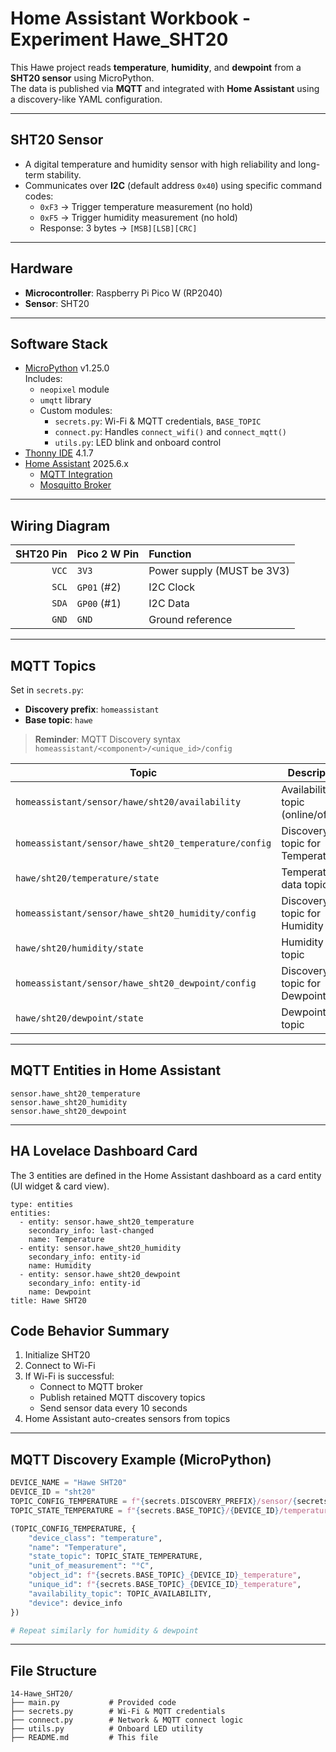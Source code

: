 # Home Assistant Workbook - Experiment Hawe_SHT20

This Hawe project reads **temperature**, **humidity**, and **dewpoint** from a **SHT20 sensor** using MicroPython.  
The data is published via **MQTT** and integrated with **Home Assistant** using a discovery-like YAML configuration.

---

## SHT20 Sensor

- A digital temperature and humidity sensor with high reliability and long-term stability.
- Communicates over **I2C** (default address `0x40`) using specific command codes:
  - `0xF3` → Trigger temperature measurement (no hold)
  - `0xF5` → Trigger humidity measurement (no hold)
  - Response: 3 bytes → `[MSB][LSB][CRC]`

---

## Hardware

- **Microcontroller**: Raspberry Pi Pico W (RP2040)
- **Sensor**: SHT20

---

## Software Stack

- [MicroPython](https://micropython.org) v1.25.0  
  Includes:
  - `neopixel` module
  - `umqtt` library
  - Custom modules:
    - `secrets.py`: Wi-Fi & MQTT credentials, `BASE_TOPIC`
    - `connect.py`: Handles `connect_wifi()` and `connect_mqtt()`
    - `utils.py`: LED blink and onboard control
- [Thonny IDE](https://thonny.org) 4.1.7
- [Home Assistant](https://www.home-assistant.io) 2025.6.x
  - [MQTT Integration](https://www.home-assistant.io/integrations/mqtt)
  - [Mosquitto Broker](https://mosquitto.org/)

---

## Wiring Diagram

| SHT20 Pin | Pico 2 W Pin | Function                   |
|----------:|:-------------|:---------------------------|
| `VCC`     | `3V3`        | Power supply (MUST be 3V3) |
| `SCL`     | `GP01` (#2)  | I2C Clock                  |
| `SDA`     | `GP00` (#1)  | I2C Data                   |
| `GND`     | `GND`        | Ground reference           |

---

## MQTT Topics

Set in `secrets.py`:

- **Discovery prefix**: `homeassistant`
- **Base topic**: `hawe`

> **Reminder**: MQTT Discovery syntax  
> `homeassistant/<component>/<unique_id>/config`

| Topic                                                | Description                                            |
|------------------------------------------------------|--------------------------------------------------------|
| `homeassistant/sensor/hawe/sht20/availability`       | Availability topic (online/offline)                    |
| `homeassistant/sensor/hawe_sht20_temperature/config` | Discovery topic for Temperature                        |
| `hawe/sht20/temperature/state`                       | Temperature data topic                                 |
| `homeassistant/sensor/hawe_sht20_humidity/config`    | Discovery topic for Humidity                           |
| `hawe/sht20/humidity/state`                          | Humidity data topic                                    |
| `homeassistant/sensor/hawe_sht20_dewpoint/config`    | Discovery topic for Dewpoint                           |
| `hawe/sht20/dewpoint/state`                          | Dewpoint data topic                                    |

---

## MQTT Entities in Home Assistant
```
sensor.hawe_sht20_temperature
sensor.hawe_sht20_humidity
sensor.hawe_sht20_dewpoint
```

---

## HA Lovelace Dashboard Card
The 3 entities are defined in the Home Assistant dashboard as a card entity (UI widget & card view).
```
type: entities
entities:
  - entity: sensor.hawe_sht20_temperature
    secondary_info: last-changed
    name: Temperature
  - entity: sensor.hawe_sht20_humidity
    secondary_info: entity-id
    name: Humidity
  - entity: sensor.hawe_sht20_dewpoint
    secondary_info: entity-id
    name: Dewpoint
title: Hawe SHT20
```

## Code Behavior Summary

1. Initialize SHT20
2. Connect to Wi-Fi
3. If Wi-Fi is successful:
   - Connect to MQTT broker
   - Publish retained MQTT discovery topics
   - Send sensor data every 10 seconds
4. Home Assistant auto-creates sensors from topics

---

## MQTT Discovery Example (MicroPython)

```python
DEVICE_NAME = "Hawe SHT20"
DEVICE_ID = "sht20"
TOPIC_CONFIG_TEMPERATURE = f"{secrets.DISCOVERY_PREFIX}/sensor/{secrets.BASE_TOPIC}_{DEVICE_ID}_temperature/config"
TOPIC_STATE_TEMPERATURE = f"{secrets.BASE_TOPIC}/{DEVICE_ID}/temperature/state"

(TOPIC_CONFIG_TEMPERATURE, {
    "device_class": "temperature",
    "name": "Temperature",
    "state_topic": TOPIC_STATE_TEMPERATURE,
    "unit_of_measurement": "°C",
    "object_id": f"{secrets.BASE_TOPIC}_{DEVICE_ID}_temperature",
    "unique_id": f"{secrets.BASE_TOPIC}_{DEVICE_ID}_temperature",
    "availability_topic": TOPIC_AVAILABILITY,
    "device": device_info
})

# Repeat similarly for humidity & dewpoint
```

---

## File Structure

```plaintext
14-Hawe_SHT20/
├── main.py           # Provided code
├── secrets.py        # Wi-Fi & MQTT credentials
├── connect.py        # Network & MQTT connect logic
├── utils.py          # Onboard LED utility
├── README.md         # This file
```
